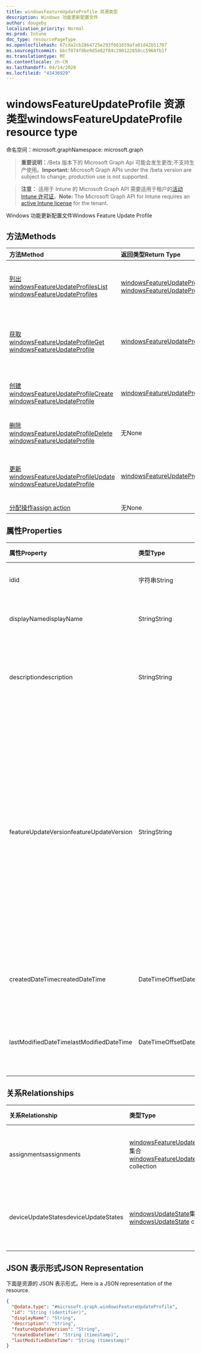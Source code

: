 ```yaml
---
title: windowsFeatureUpdateProfile 资源类型
description: Windows 功能更新配置文件
author: dougeby
localization_priority: Normal
ms.prod: Intune
doc_type: resourcePageType
ms.openlocfilehash: 67cda2cb2864725e293f661659afa01d42b51707
ms.sourcegitcommit: bbcf074f0be9d5e02f84c290122850cc5968fb1f
ms.translationtype: MT
ms.contentlocale: zh-CN
ms.lasthandoff: 04/14/2020
ms.locfileid: "43436929"
---
```

# <a name="windowsfeatureupdateprofile-resource-type"></a><span data-ttu-id="efdcc-103">windowsFeatureUpdateProfile 资源类型</span><span class="sxs-lookup"><span data-stu-id="efdcc-103">windowsFeatureUpdateProfile resource type</span></span>

<span data-ttu-id="efdcc-104">命名空间：microsoft.graph</span><span class="sxs-lookup"><span data-stu-id="efdcc-104">Namespace: microsoft.graph</span></span>

> <span data-ttu-id="efdcc-105">**重要说明：**/Beta 版本下的 Microsoft Graph Api 可能会发生更改;不支持生产使用。</span><span class="sxs-lookup"><span data-stu-id="efdcc-105">**Important:** Microsoft Graph APIs under the /beta version are subject to change; production use is not supported.</span></span>

> <span data-ttu-id="efdcc-106">**注意：** 适用于 Intune 的 Microsoft Graph API 需要适用于租户的[活动 Intune 许可证](https://go.microsoft.com/fwlink/?linkid=839381)。</span><span class="sxs-lookup"><span data-stu-id="efdcc-106">**Note:** The Microsoft Graph API for Intune requires an [active Intune license](https://go.microsoft.com/fwlink/?linkid=839381) for the tenant.</span></span>

<span data-ttu-id="efdcc-107">Windows 功能更新配置文件</span><span class="sxs-lookup"><span data-stu-id="efdcc-107">Windows Feature Update Profile</span></span>

## <a name="methods"></a><span data-ttu-id="efdcc-108">方法</span><span class="sxs-lookup"><span data-stu-id="efdcc-108">Methods</span></span>
|<span data-ttu-id="efdcc-109">方法</span><span class="sxs-lookup"><span data-stu-id="efdcc-109">Method</span></span>|<span data-ttu-id="efdcc-110">返回类型</span><span class="sxs-lookup"><span data-stu-id="efdcc-110">Return Type</span></span>|<span data-ttu-id="efdcc-111">说明</span><span class="sxs-lookup"><span data-stu-id="efdcc-111">Description</span></span>|
|:---|:---|:---|
|[<span data-ttu-id="efdcc-112">列出 windowsFeatureUpdateProfiles</span><span class="sxs-lookup"><span data-stu-id="efdcc-112">List windowsFeatureUpdateProfiles</span></span>](../api/intune-softwareupdate-windowsfeatureupdateprofile-list.md)|<span data-ttu-id="efdcc-113">[windowsFeatureUpdateProfile](../resources/intune-softwareupdate-windowsfeatureupdateprofile.md)集合</span><span class="sxs-lookup"><span data-stu-id="efdcc-113">[windowsFeatureUpdateProfile](../resources/intune-softwareupdate-windowsfeatureupdateprofile.md) collection</span></span>|<span data-ttu-id="efdcc-114">列出[windowsFeatureUpdateProfile](../resources/intune-softwareupdate-windowsfeatureupdateprofile.md)对象的属性和关系。</span><span class="sxs-lookup"><span data-stu-id="efdcc-114">List properties and relationships of the [windowsFeatureUpdateProfile](../resources/intune-softwareupdate-windowsfeatureupdateprofile.md) objects.</span></span>|
|[<span data-ttu-id="efdcc-115">获取 windowsFeatureUpdateProfile</span><span class="sxs-lookup"><span data-stu-id="efdcc-115">Get windowsFeatureUpdateProfile</span></span>](../api/intune-softwareupdate-windowsfeatureupdateprofile-get.md)|[<span data-ttu-id="efdcc-116">windowsFeatureUpdateProfile</span><span class="sxs-lookup"><span data-stu-id="efdcc-116">windowsFeatureUpdateProfile</span></span>](../resources/intune-softwareupdate-windowsfeatureupdateprofile.md)|<span data-ttu-id="efdcc-117">读取[windowsFeatureUpdateProfile](../resources/intune-softwareupdate-windowsfeatureupdateprofile.md)对象的属性和关系。</span><span class="sxs-lookup"><span data-stu-id="efdcc-117">Read properties and relationships of the [windowsFeatureUpdateProfile](../resources/intune-softwareupdate-windowsfeatureupdateprofile.md) object.</span></span>|
|[<span data-ttu-id="efdcc-118">创建 windowsFeatureUpdateProfile</span><span class="sxs-lookup"><span data-stu-id="efdcc-118">Create windowsFeatureUpdateProfile</span></span>](../api/intune-softwareupdate-windowsfeatureupdateprofile-create.md)|[<span data-ttu-id="efdcc-119">windowsFeatureUpdateProfile</span><span class="sxs-lookup"><span data-stu-id="efdcc-119">windowsFeatureUpdateProfile</span></span>](../resources/intune-softwareupdate-windowsfeatureupdateprofile.md)|<span data-ttu-id="efdcc-120">创建新的[windowsFeatureUpdateProfile](../resources/intune-softwareupdate-windowsfeatureupdateprofile.md)对象。</span><span class="sxs-lookup"><span data-stu-id="efdcc-120">Create a new [windowsFeatureUpdateProfile](../resources/intune-softwareupdate-windowsfeatureupdateprofile.md) object.</span></span>|
|[<span data-ttu-id="efdcc-121">删除 windowsFeatureUpdateProfile</span><span class="sxs-lookup"><span data-stu-id="efdcc-121">Delete windowsFeatureUpdateProfile</span></span>](../api/intune-softwareupdate-windowsfeatureupdateprofile-delete.md)|<span data-ttu-id="efdcc-122">无</span><span class="sxs-lookup"><span data-stu-id="efdcc-122">None</span></span>|<span data-ttu-id="efdcc-123">删除[windowsFeatureUpdateProfile](../resources/intune-softwareupdate-windowsfeatureupdateprofile.md)。</span><span class="sxs-lookup"><span data-stu-id="efdcc-123">Deletes a [windowsFeatureUpdateProfile](../resources/intune-softwareupdate-windowsfeatureupdateprofile.md).</span></span>|
|[<span data-ttu-id="efdcc-124">更新 windowsFeatureUpdateProfile</span><span class="sxs-lookup"><span data-stu-id="efdcc-124">Update windowsFeatureUpdateProfile</span></span>](../api/intune-softwareupdate-windowsfeatureupdateprofile-update.md)|[<span data-ttu-id="efdcc-125">windowsFeatureUpdateProfile</span><span class="sxs-lookup"><span data-stu-id="efdcc-125">windowsFeatureUpdateProfile</span></span>](../resources/intune-softwareupdate-windowsfeatureupdateprofile.md)|<span data-ttu-id="efdcc-126">更新[windowsFeatureUpdateProfile](../resources/intune-softwareupdate-windowsfeatureupdateprofile.md)对象的属性。</span><span class="sxs-lookup"><span data-stu-id="efdcc-126">Update the properties of a [windowsFeatureUpdateProfile](../resources/intune-softwareupdate-windowsfeatureupdateprofile.md) object.</span></span>|
|[<span data-ttu-id="efdcc-127">分配操作</span><span class="sxs-lookup"><span data-stu-id="efdcc-127">assign action</span></span>](../api/intune-softwareupdate-windowsfeatureupdateprofile-assign.md)|<span data-ttu-id="efdcc-128">无</span><span class="sxs-lookup"><span data-stu-id="efdcc-128">None</span></span>|<span data-ttu-id="efdcc-129">尚未记录</span><span class="sxs-lookup"><span data-stu-id="efdcc-129">Not yet documented</span></span>|

## <a name="properties"></a><span data-ttu-id="efdcc-130">属性</span><span class="sxs-lookup"><span data-stu-id="efdcc-130">Properties</span></span>
|<span data-ttu-id="efdcc-131">属性</span><span class="sxs-lookup"><span data-stu-id="efdcc-131">Property</span></span>|<span data-ttu-id="efdcc-132">类型</span><span class="sxs-lookup"><span data-stu-id="efdcc-132">Type</span></span>|<span data-ttu-id="efdcc-133">说明</span><span class="sxs-lookup"><span data-stu-id="efdcc-133">Description</span></span>|
|:---|:---|:---|
|<span data-ttu-id="efdcc-134">id</span><span class="sxs-lookup"><span data-stu-id="efdcc-134">id</span></span>|<span data-ttu-id="efdcc-135">字符串</span><span class="sxs-lookup"><span data-stu-id="efdcc-135">String</span></span>|<span data-ttu-id="efdcc-136">实体的标识符。</span><span class="sxs-lookup"><span data-stu-id="efdcc-136">The Identifier of the entity.</span></span>|
|<span data-ttu-id="efdcc-137">displayName</span><span class="sxs-lookup"><span data-stu-id="efdcc-137">displayName</span></span>|<span data-ttu-id="efdcc-138">String</span><span class="sxs-lookup"><span data-stu-id="efdcc-138">String</span></span>|<span data-ttu-id="efdcc-139">配置文件的显示名称。</span><span class="sxs-lookup"><span data-stu-id="efdcc-139">The display name of the profile.</span></span>|
|<span data-ttu-id="efdcc-140">description</span><span class="sxs-lookup"><span data-stu-id="efdcc-140">description</span></span>|<span data-ttu-id="efdcc-141">String</span><span class="sxs-lookup"><span data-stu-id="efdcc-141">String</span></span>|<span data-ttu-id="efdcc-142">用户指定的配置文件的说明。</span><span class="sxs-lookup"><span data-stu-id="efdcc-142">The description of the profile which is specified by the user.</span></span>|
|<span data-ttu-id="efdcc-143">featureUpdateVersion</span><span class="sxs-lookup"><span data-stu-id="efdcc-143">featureUpdateVersion</span></span>|<span data-ttu-id="efdcc-144">String</span><span class="sxs-lookup"><span data-stu-id="efdcc-144">String</span></span>|<span data-ttu-id="efdcc-145">将部署到此配置文件目标的设备的功能更新版本。</span><span class="sxs-lookup"><span data-stu-id="efdcc-145">The feature update version that will be deployed to the devices targeted by this profile.</span></span> <span data-ttu-id="efdcc-146">版本可以是任何受支持的版本，例如，1709、1803或1809等。</span><span class="sxs-lookup"><span data-stu-id="efdcc-146">The version could be any supported version for example 1709, 1803 or 1809 and so on.</span></span>|
|<span data-ttu-id="efdcc-147">createdDateTime</span><span class="sxs-lookup"><span data-stu-id="efdcc-147">createdDateTime</span></span>|<span data-ttu-id="efdcc-148">DateTimeOffset</span><span class="sxs-lookup"><span data-stu-id="efdcc-148">DateTimeOffset</span></span>|<span data-ttu-id="efdcc-149">创建配置文件的日期时间。</span><span class="sxs-lookup"><span data-stu-id="efdcc-149">The date time that the profile was created.</span></span>|
|<span data-ttu-id="efdcc-150">lastModifiedDateTime</span><span class="sxs-lookup"><span data-stu-id="efdcc-150">lastModifiedDateTime</span></span>|<span data-ttu-id="efdcc-151">DateTimeOffset</span><span class="sxs-lookup"><span data-stu-id="efdcc-151">DateTimeOffset</span></span>|<span data-ttu-id="efdcc-152">上次修改配置文件的日期时间。</span><span class="sxs-lookup"><span data-stu-id="efdcc-152">The date time that the profile was last modified.</span></span>|

## <a name="relationships"></a><span data-ttu-id="efdcc-153">关系</span><span class="sxs-lookup"><span data-stu-id="efdcc-153">Relationships</span></span>
|<span data-ttu-id="efdcc-154">关系</span><span class="sxs-lookup"><span data-stu-id="efdcc-154">Relationship</span></span>|<span data-ttu-id="efdcc-155">类型</span><span class="sxs-lookup"><span data-stu-id="efdcc-155">Type</span></span>|<span data-ttu-id="efdcc-156">说明</span><span class="sxs-lookup"><span data-stu-id="efdcc-156">Description</span></span>|
|:---|:---|:---|
|<span data-ttu-id="efdcc-157">assignments</span><span class="sxs-lookup"><span data-stu-id="efdcc-157">assignments</span></span>|<span data-ttu-id="efdcc-158">[windowsFeatureUpdateProfileAssignment](../resources/intune-softwareupdate-windowsfeatureupdateprofileassignment.md)集合</span><span class="sxs-lookup"><span data-stu-id="efdcc-158">[windowsFeatureUpdateProfileAssignment](../resources/intune-softwareupdate-windowsfeatureupdateprofileassignment.md) collection</span></span>|<span data-ttu-id="efdcc-159">配置文件的组分配列表。</span><span class="sxs-lookup"><span data-stu-id="efdcc-159">The list of group assignments of the profile.</span></span>|
|<span data-ttu-id="efdcc-160">deviceUpdateStates</span><span class="sxs-lookup"><span data-stu-id="efdcc-160">deviceUpdateStates</span></span>|<span data-ttu-id="efdcc-161">[windowsUpdateState](../resources/intune-shared-windowsupdatestate.md)集合</span><span class="sxs-lookup"><span data-stu-id="efdcc-161">[windowsUpdateState](../resources/intune-shared-windowsupdatestate.md) collection</span></span>|<span data-ttu-id="efdcc-162">此配置文件指向的设备状态的列表</span><span class="sxs-lookup"><span data-stu-id="efdcc-162">The list of device states this profile targeted to</span></span>|

## <a name="json-representation"></a><span data-ttu-id="efdcc-163">JSON 表示形式</span><span class="sxs-lookup"><span data-stu-id="efdcc-163">JSON Representation</span></span>
<span data-ttu-id="efdcc-164">下面是资源的 JSON 表示形式。</span><span class="sxs-lookup"><span data-stu-id="efdcc-164">Here is a JSON representation of the resource.</span></span>
<!-- {
  "blockType": "resource",
  "keyProperty": "id",
  "@odata.type": "microsoft.graph.windowsFeatureUpdateProfile"
}
-->
``` json
{
  "@odata.type": "#microsoft.graph.windowsFeatureUpdateProfile",
  "id": "String (identifier)",
  "displayName": "String",
  "description": "String",
  "featureUpdateVersion": "String",
  "createdDateTime": "String (timestamp)",
  "lastModifiedDateTime": "String (timestamp)"
}
```



